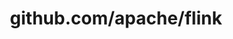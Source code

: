 ---
layout: post
title: github.com/apache/flink
categories: link
tags: [انگلیسی, گیت‌هاب, برنامه‌نویسی]
---
